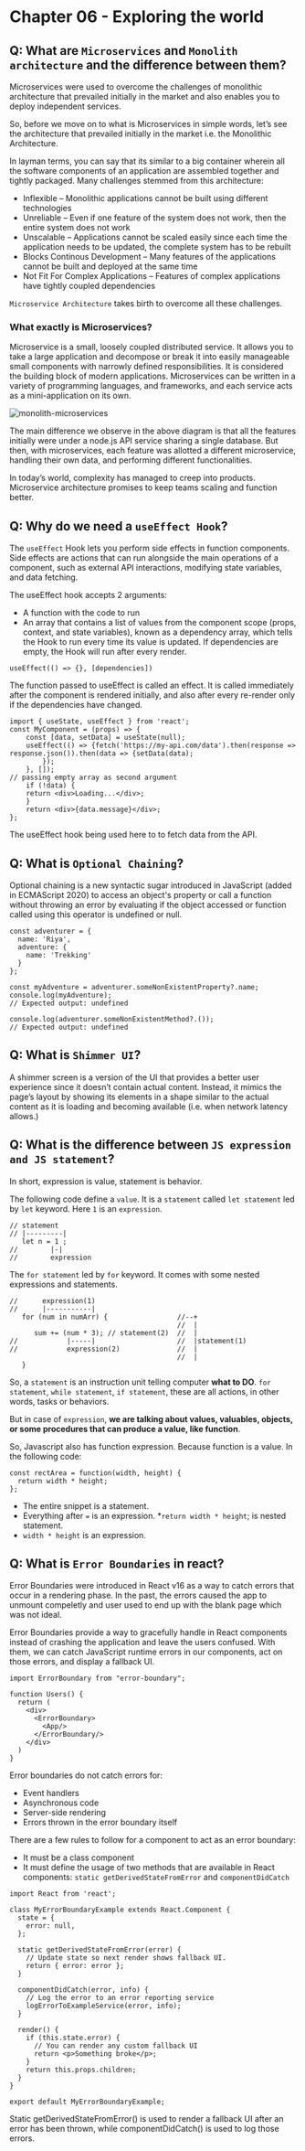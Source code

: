 # Chapter 06 - Exploring the world
## Q: What are `Microservices` and `Monolith architecture` and the difference between them?

Microservices were used to overcome the challenges of monolithic architecture that prevailed initially in the market and also enables you to deploy independent services.

So, before we move on to what is Microservices in simple words, let’s see the architecture that prevailed initially in the market i.e. the Monolithic Architecture.

In layman terms, you can say that its similar to a big container wherein all the software components of an application are assembled together and tightly packaged.
Many challenges stemmed from this architecture:

* Inflexible – Monolithic applications cannot be built using different technologies 
* Unreliable – Even if one feature of the system does not work, then the entire system does not work
* Unscalable – Applications cannot be scaled easily since each time the application needs to be updated, the complete system has to be rebuilt
* Blocks Continous Development – Many features of the applications cannot be built and deployed at the same time
* Not Fit For Complex Applications – Features of complex applications have tightly coupled dependencies

`Microservice Architecture` takes birth to overcome all these challenges. 
### What exactly is Microservices?
Microservice is a small, loosely coupled distributed service. It allows you to take a large application and decompose or break it into easily manageable small components with narrowly defined responsibilities. It is considered the building block of modern applications. Microservices can be written in a variety of programming languages, and frameworks, and each service acts as a mini-application on its own.

![monolith-microservices](https://user-images.githubusercontent.com/102414072/225936928-2d132556-638c-4e11-aa0c-36aa4664a230.png)

The main difference we observe in the above diagram is that all the features initially were under a node.js API service sharing a single database. But then, with microservices, each feature was allotted a different microservice, handling their own data, and performing different functionalities. 

In today’s world, complexity has managed to creep into products. Microservice architecture promises to keep teams scaling and function better.
## Q: Why do we need a `useEffect Hook`?
The `useEffect` Hook lets you perform side effects in function components. Side effects are actions that can run alongside the main operations of a component, such as external API interactions, modifying state variables, and data fetching.

The useEffect hook accepts 2 arguments:

* A function with the code to run
* An array that contains a list of values from the component scope (props, context, and state variables), known as a dependency array, which tells the Hook to run every time its value is updated. If dependencies are empty, the Hook will run after every render.

```
useEffect(() => {}, [dependencies])
```

The function passed to useEffect is called an effect. It is called immediately after the component is rendered initially, and also after every re-render only if the dependencies have changed.

```
import { useState, useEffect } from 'react';
const MyComponent = (props) => {
    const [data, setData] = useState(null);
    useEffect(() => {fetch('https://my-api.com/data').then(response => response.json()).then(data => {setData(data);
        });
    }, []);
// passing empty array as second argument
    if (!data) {
    return <div>Loading...</div>;
    }
    return <div>{data.message}</div>;
};
```

The useEffect hook being used here to to fetch data from the API.
## Q: What is `Optional Chaining`?
Optional chaining is a new syntactic sugar introduced in JavaScript (added in ECMAScript 2020) to access an object's property or call a function without throwing an error by evaluating if the object accessed or function called using this operator is undefined or null.

```
const adventurer = {
  name: 'Riya',
  adventure: {
    name: 'Trekking'
  }
};

const myAdventure = adventurer.someNonExistentProperty?.name;
console.log(myAdventure);
// Expected output: undefined

console.log(adventurer.someNonExistentMethod?.());
// Expected output: undefined
```
## Q: What is `Shimmer UI`?
A shimmer screen is a version of the UI that provides a better user experience since it doesn’t contain actual content. Instead, it mimics the page’s layout by showing its elements in a shape similar to the actual content as it is loading and becoming available (i.e. when network latency allows.)

## Q: What is the difference between `JS expression and JS statement`?
In short, expression is value, statement is behavior.

The following code define a `value`. It is a `statement` called `let statement` led by `let` keyword. Here `1` is an `expression`.

```
// statement
// |---------|
   let n = 1 ;
//        |-|
//        expression
```

The `for statement` led by `for` keyword. It comes with some nested expressions and statements.

```
//      expression(1)
//      |-----------|
   for (num in numArr) {                 //--+
                                         //  |
      sum += (num * 3); // statement(2)  //  |
//            |-----|                    //  |statement(1)
//            expression(2)              //  |
                                         //  |
   }   
```

So, a `statement` is an instruction unit telling computer **what to DO**. `for statement`, `while statement`, `if statement`, these are all actions, in other words, tasks or behaviors.

But in case of `expression`, **we are talking about values, valuables, objects, or some procedures that can produce a value, like function**.

So, Javascript also has function expression. Because function is a value. In the following code:

```
const rectArea = function(width, height) {
  return width * height;
};
```

* The entire snippet is a statement.
* Everything after `=` is an expression.
*`return width * height`; is nested statement.
* `width * height` is an expression.

## Q: What is `Error Boundaries` in react?

Error Boundaries were introduced in React v16 as a way to catch errors that occur in a rendering phase. In the past, the errors caused the app to unmount compeletly and user used to end up with the blank page which was not ideal. 

Error Boundaries provide a way to gracefully handle in React components instead of crashing the application and leave the users confused. With them, we can catch JavaScript runtime errors in our components, act on those errors, and display a fallback UI.

```
import ErrorBoundary from "error-boundary";

function Users() {
  return (
    <div>
      <ErrorBoundary>
        <App/>
      </ErrorBoundary/>
    </div>
  )
}
```

Error boundaries do not catch errors for:

* Event handlers
* Asynchronous code
* Server-side rendering
* Errors thrown in the error boundary itself

There are a few rules to follow for a component to act as an error boundary:

* It must be a class component 
* It must define the usage of two methods that are available in React components: `static getDerivedStateFromError` and `componentDidCatch`

```
import React from 'react';

class MyErrorBoundaryExample extends React.Component {
  state = {
    error: null,
  };

  static getDerivedStateFromError(error) {
    // Update state so next render shows fallback UI.
    return { error: error };
  }

  componentDidCatch(error, info) {
    // Log the error to an error reporting service
    logErrorToExampleService(error, info);
  }

  render() {
    if (this.state.error) {
      // You can render any custom fallback UI
      return <p>Something broke</p>;
    }
    return this.props.children;
  }
}

export default MyErrorBoundaryExample;
```

Static getDerivedStateFromError() is used to render a fallback UI after an error has been thrown, while componentDidCatch() is used to log those errors.

